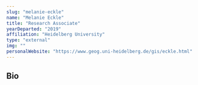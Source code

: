 ```yaml
---
slug: "melanie-eckle"
name: "Melanie Eckle"
title: "Research Associate"
yearDeparted: "2019"
affiliation: "Heidelberg University"
type: "external"
img: ""
personalWebsite: "https://www.geog.uni-heidelberg.de/gis/eckle.html"
---
```

## Bio

